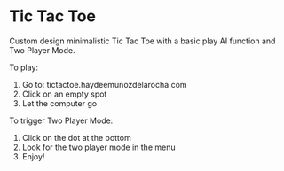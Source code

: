<h1>Tic Tac Toe</h1>
<p>Custom design minimalistic Tic Tac Toe with a basic play AI function and Two Player Mode.</p>

To play:

1. Go to: tictactoe.haydeemunozdelarocha.com
1. Click on an empty spot
1. Let the computer go


To trigger Two Player Mode:
1. Click on the dot at the bottom
1. Look for the two player mode in the menu
1. Enjoy!
